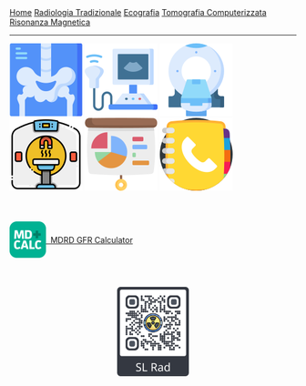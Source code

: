 <head>
  <link rel="shortcut icon" type="image/x-icon" href="favicon.ico" />
</head>

<div class="topnav">
  <a href="index.html">Home</a>
  <a href="radiologia_tradizionale.html">Radiologia Tradizionale</a>
  <a href="ecografia.html">Ecografia</a>
  <a href="tomografia_computerizzata.html">Tomografia Computerizzata</a>
  <a href="risonanza_magnetica.html">Risonanza Magnetica</a>
</div>

---

<div class="homepage-icons">
  <a href="radiologia_tradizionale.html"><img src="icons/x-rays.png" /></a>
  <a href="ecografia.html"><img src="icons/ultrasound.png" /></a>
  <a href="tomografia_computerizzata.html"><img src="icons\ct-scan.png" /></a>
  <a href="risonanza_magnetica.html"><img src="icons\mri.png" /></a>
  <a href="case_meet.html"><img src="icons\presentation.png" /></a>
  <a href="contatti.html"><img src="icons\phone-book.png" /></a>
</div>
<br>
<br>
<br>
  <a style="text-align: center; word-break: break-word; display: flex; align-items: center;" href="https://www.mdcalc.com/mdrd-gfr-equation"><img src="icons\MDCalc-logo.png" width="64px" /> &nbsp; MDRD GFR Calculator</a>
<br>
<br>
<br>
<div style="text-align: center;" class="qr-code">
<img src="qr code\QR_code_SL-Rad.png" width="25%"/>
</div>
